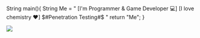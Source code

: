 String main(){
     String Me = " [I'm Programmer & Game Developer 💻] 
                   [I love chemistry ❤] 
                   $#Penetration Testing#$ "
  return "Me";
}
<!--- 👋 Hi, I’m @JavadTinatpak
- 👀 I’m interested in ...
- 🌱 I’m currently learning ...
- 💞️ I’m looking to collaborate on ...
- 📫 How to reach me ...-->

<!---
JavadTinatpak/JavadTinatpak is a ✨ special ✨ repository because its `README.md` (this file) appears on your GitHub profile.
You can click the Preview link to take a look at your changes.
--->

<a href="https://github.com/JavadTinatpak">
<img align="center" src="https://github-readme-stats.vercel.app/api/top-langs/?username=JavadTinatpak&theme=dark" />
</a>
